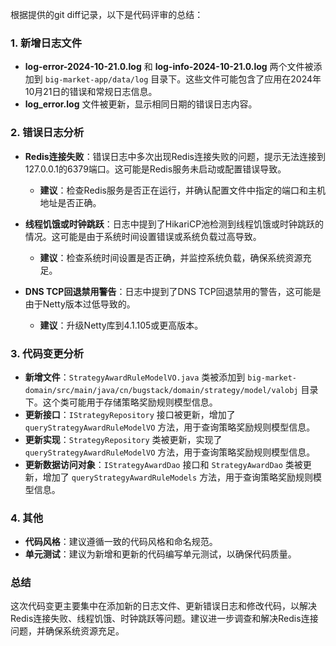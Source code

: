 根据提供的git diff记录，以下是代码评审的总结：

### 1. 新增日志文件

- **log-error-2024-10-21.0.log** 和 **log-info-2024-10-21.0.log** 两个文件被添加到 `big-market-app/data/log` 目录下。这些文件可能包含了应用在2024年10月21日的错误和常规日志信息。
- **log_error.log** 文件被更新，显示相同日期的错误日志内容。

### 2. 错误日志分析

- **Redis连接失败**：错误日志中多次出现Redis连接失败的问题，提示无法连接到127.0.0.1的6379端口。这可能是Redis服务未启动或配置错误导致。
  - **建议**：检查Redis服务是否正在运行，并确认配置文件中指定的端口和主机地址是否正确。

- **线程饥饿或时钟跳跃**：日志中提到了HikariCP池检测到线程饥饿或时钟跳跃的情况。这可能是由于系统时间设置错误或系统负载过高导致。
  - **建议**：检查系统时间设置是否正确，并监控系统负载，确保系统资源充足。

- **DNS TCP回退禁用警告**：日志中提到了DNS TCP回退禁用的警告，这可能是由于Netty版本过低导致的。
  - **建议**：升级Netty库到4.1.105或更高版本。

### 3. 代码变更分析

- **新增文件**：`StrategyAwardRuleModelVO.java` 类被添加到 `big-market-domain/src/main/java/cn/bugstack/domain/strategy/model/valobj` 目录下。这个类可能用于存储策略奖励规则模型信息。
- **更新接口**：`IStrategyRepository` 接口被更新，增加了 `queryStrategyAwardRuleModelVO` 方法，用于查询策略奖励规则模型信息。
- **更新实现**：`StrategyRepository` 类被更新，实现了 `queryStrategyAwardRuleModelVO` 方法，用于查询策略奖励规则模型信息。
- **更新数据访问对象**：`IStrategyAwardDao` 接口和 `StrategyAwardDao` 类被更新，增加了 `queryStrategyAwardRuleModels` 方法，用于查询策略奖励规则模型信息。

### 4. 其他

- **代码风格**：建议遵循一致的代码风格和命名规范。
- **单元测试**：建议为新增和更新的代码编写单元测试，以确保代码质量。

### 总结

这次代码变更主要集中在添加新的日志文件、更新错误日志和修改代码，以解决Redis连接失败、线程饥饿、时钟跳跃等问题。建议进一步调查和解决Redis连接问题，并确保系统资源充足。